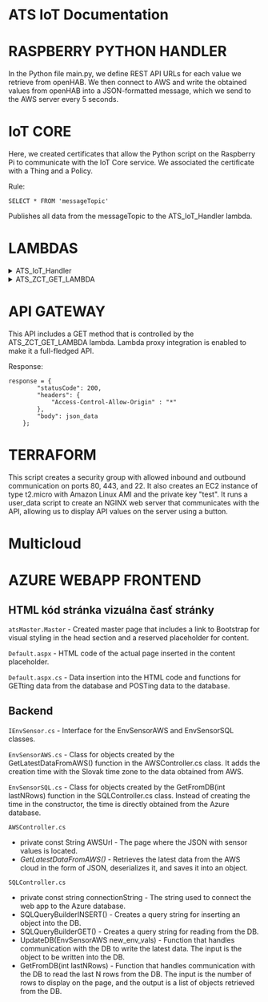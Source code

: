 # ATS IoT Documentation
# RASPBERRY PYTHON HANDLER
In the Python file main.py, we define REST API URLs for each value we retrieve from openHAB. We then connect to AWS and write the obtained values from openHAB into a JSON-formatted message, which we send to the AWS server every 5 seconds.

# IoT CORE
Here, we created certificates that allow the Python script on the Raspberry Pi to communicate with the IoT Core service. We associated the certificate with a Thing and a Policy.

Rule: 
```
SELECT * FROM 'messageTopic'
```
Publishes all data from the messageTopic to the ATS_IoT_Handler lambda.

# LAMBDAS

<details>
<summary>ATS_IoT_Handler</summary>
<br>
This lambda creates an S3 Client. The Lambda processes the input from the event of the IoT Core service and saves the string to a file stored in an S3 bucket. Only the current values are stored there.
<br>
</details>



<details>
<summary>ATS_ZCT_GET_LAMBDA</summary>
<br>
This lambda creates an S3 Client and an S3 Resource. The Lambda processes the input from a file in the S3 bucket and returns a response to the API GET method.
<br>
</details>

# API GATEWAY

This API includes a GET method that is controlled by the ATS_ZCT_GET_LAMBDA lambda. Lambda proxy integration is enabled to make it a full-fledged API.

Response:

```
response = {
        "statusCode": 200,
        "headers": {
            "Access-Control-Allow-Origin" : "*"
        },
        "body": json_data
    };

```

# TERRAFORM

This script creates a security group with allowed inbound and outbound communication on ports 80, 443, and 22. It also creates an EC2 instance of type t2.micro with Amazon Linux AMI and the private key "test". It runs a user_data script to create an NGINX web server that communicates with the API, allowing us to display API values on the server using a button.

# Multicloud
# AZURE WEBAPP FRONTEND
## HTML kód stránka vizuálna časť stránky

```atsMaster.Master``` - Created master page that includes a link to Bootstrap for visual styling in the head section and a reserved placeholder for content.

```Default.aspx``` -  HTML code of the actual page inserted in the content placeholder.

```Default.aspx.cs``` - Data insertion into the HTML code and functions for GETting data from the database and POSTing data to the database.

## Backend

```IEnvSensor.cs``` - Interface for the EnvSensorAWS and EnvSensorSQL classes.

```EnvSensorAWS.cs``` - Class for objects created by the GetLatestDataFromAWS() function in the AWSController.cs class. It adds the creation time with the Slovak time zone to the data obtained from AWS.
 

```EnvSensorSQL.cs``` -  Class for objects created by the GetFromDB(int lastNRows) function in the SQLController.cs class. Instead of creating the time in the constructor, the time is directly obtained from the Azure database.

```AWSController.cs``` 
 * private const String AWSUrl - The page where the JSON with sensor values is located.
 * *GetLatestDataFromAWS()* - Retrieves the latest data from the AWS cloud in the form of JSON, deserializes it, and saves it into an object.


```SQLController.cs```
* private const string connectionString - The string used to connect the web app to the Azure database.
* SQLQueryBuilderINSERT() - Creates a query string for inserting an object into the DB.
* SQLQueryBuilderGET() - Creates a query string for reading from the DB.
* UpdateDB(EnvSensorAWS new_env_vals) - Function that handles communication with the DB to write the latest data. The input is the object to be written into the DB.
* GetFromDB(int lastNRows) - Function that handles communication with the DB to read the last N rows from the DB. The input is the number of rows to display on the page, and the output is a list of objects retrieved from the DB.
